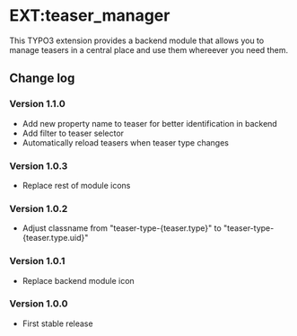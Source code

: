 # EXT:teaser_manager

This TYPO3 extension provides a backend module that allows you to manage teasers in a central place and use them whereever you need them.

## Change log

### Version 1.1.0
- Add new property name to teaser for better identification in backend
- Add filter to teaser selector
- Automatically reload teasers when teaser type changes

### Version 1.0.3
- Replace rest of module icons

### Version 1.0.2
- Adjust classname from "teaser-type-{teaser.type}" to "teaser-type-{teaser.type.uid}" 

### Version 1.0.1
- Replace backend module icon 

### Version 1.0.0

- First stable release
